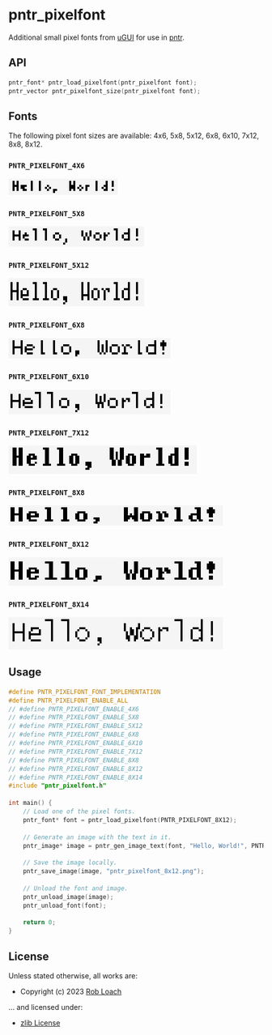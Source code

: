 # pntr_pixelfont

Additional small pixel fonts from [uGUI](https://github.com/achimdoebler/UGUI) for use in [pntr](https://github.com/RobLoach/pntr).

## API

``` c
pntr_font* pntr_load_pixelfont(pntr_pixelfont font);
pntr_vector pntr_pixelfont_size(pntr_pixelfont font);
```

## Fonts

The following pixel font sizes are available: 4x6, 5x8, 5x12, 6x8, 6x10, 7x12, 8x8, 8x12.

### `PNTR_PIXELFONT_4X6`

![4x6 Font](test/pntr_pixelfont_test_4x6.png)

### `PNTR_PIXELFONT_5X8`

![5x8 Font](test/pntr_pixelfont_test_5x8.png)

### `PNTR_PIXELFONT_5X12`

![5x12 Font](test/pntr_pixelfont_test_5x12.png)

### `PNTR_PIXELFONT_6X8`

![6x8 Font](test/pntr_pixelfont_test_6x8.png)

### `PNTR_PIXELFONT_6X10`

![6x10 Font](test/pntr_pixelfont_test_6x10.png)

### `PNTR_PIXELFONT_7X12`

![7x12 Font](test/pntr_pixelfont_test_7x12.png)

### `PNTR_PIXELFONT_8X8`

![8x8 Font](test/pntr_pixelfont_test_8x8.png)

### `PNTR_PIXELFONT_8X12`

![8x12 Font](test/pntr_pixelfont_test_8x12.png)

### `PNTR_PIXELFONT_8X14`

![8x12 Font](test/pntr_pixelfont_test_8x14.png)

## Usage

``` c
#define PNTR_PIXELFONT_FONT_IMPLEMENTATION
#define PNTR_PIXELFONT_ENABLE_ALL
// #define PNTR_PIXELFONT_ENABLE_4X6
// #define PNTR_PIXELFONT_ENABLE_5X8
// #define PNTR_PIXELFONT_ENABLE_5X12
// #define PNTR_PIXELFONT_ENABLE_6X8
// #define PNTR_PIXELFONT_ENABLE_6X10
// #define PNTR_PIXELFONT_ENABLE_7X12
// #define PNTR_PIXELFONT_ENABLE_8X8
// #define PNTR_PIXELFONT_ENABLE_8X12
// #define PNTR_PIXELFONT_ENABLE_8X14
#include "pntr_pixelfont.h"

int main() {
    // Load one of the pixel fonts.
    pntr_font* font = pntr_load_pixelfont(PNTR_PIXELFONT_8X12);

    // Generate an image with the text in it.
    pntr_image* image = pntr_gen_image_text(font, "Hello, World!", PNTR_BLACK, PNTR_RAYWHITE);

    // Save the image locally.
    pntr_save_image(image, "pntr_pixelfont_8x12.png");

    // Unload the font and image.
    pntr_unload_image(image);
    pntr_unload_font(font);

    return 0;
}
```

## License

Unless stated otherwise, all works are:

- Copyright (c) 2023 [Rob Loach](https://robloach.net)

... and licensed under:

- [zlib License](LICENSE)
